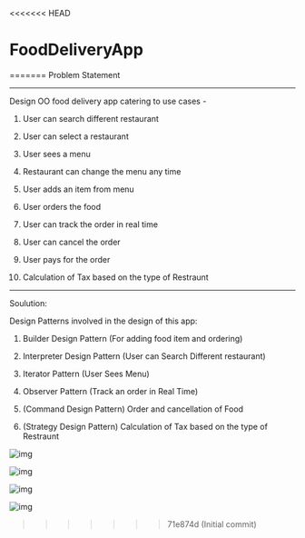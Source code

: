 <<<<<<< HEAD
# FoodDeliveryApp
=======
Problem Statement
____________________________

Design OO food delivery app catering to use cases - 

1) User can search different restaurant
 
2) User can select a restaurant 

3) User sees a menu 

4) Restaurant can change the menu any time 

5) User adds an item from menu 

6) User orders the food 

7) User can track the order in real time 

8) User can cancel the order 
	
9) User pays for the order

10) Calculation of Tax based on the type of Restraunt


______________________________________

Soulution:

Design Patterns involved in the design of this app:


1) Builder Design Pattern (For adding food item and ordering)

2) Interpreter Design Pattern (User can Search Different restaurant)

3) Iterator Pattern (User Sees Menu)

4) Observer Pattern (Track an order in Real Time)


5) (Command Design Pattern) Order and cancellation of Food

6) (Strategy Design Pattern) Calculation of Tax based on the type of Restraunt


![img](https://github.com/gmershad/FoodDeliveryApp/blob/master/7.png)

![img](https://github.com/gmershad/FoodDeliveryApp/blob/master/Group%20by%20ProjectGraph.png)

![img](https://github.com/gmershad/FoodDeliveryApp/blob/master/Dependencies%20Graph1.png)

![img](https://github.com/gmershad/FoodDeliveryApp/blob/master/Aggregation%20Dependencies%20Graph.png)
>>>>>>> 71e874d (Initial commit)
